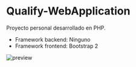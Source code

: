Qualify-WebApplication
=======================

Proyecto personal desarrollado en PHP.

- Framework backend: Ninguno
- Framework frontend: Bootstrap 2

![preview](https://www.dropbox.com/s/vnsumpave88kin7/Notas.png?raw=1)